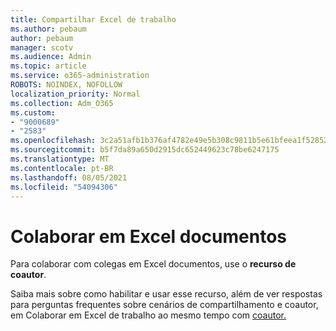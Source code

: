 ```yaml
---
title: Compartilhar Excel de trabalho
ms.author: pebaum
author: pebaum
manager: scotv
ms.audience: Admin
ms.topic: article
ms.service: o365-administration
ROBOTS: NOINDEX, NOFOLLOW
localization_priority: Normal
ms.collection: Adm_O365
ms.custom:
- "9000689"
- "2583"
ms.openlocfilehash: 3c2a51afb1b376af4782e49e5b308c9811b5e61bfeea1f52852a79178e818968
ms.sourcegitcommit: b5f7da89a650d2915dc652449623c78be6247175
ms.translationtype: MT
ms.contentlocale: pt-BR
ms.lasthandoff: 08/05/2021
ms.locfileid: "54094306"
---
```

# <a name="collaborate-on-excel-documents"></a>Colaborar em Excel documentos

Para colaborar com colegas em Excel documentos, use o **recurso de coautor**. 

Saiba mais sobre como habilitar e usar esse recurso, além de ver respostas para perguntas frequentes sobre cenários de compartilhamento e coautor, em Colaborar em Excel de trabalho ao mesmo tempo com [coautor.](https://support.office.com/article/7152aa8b-b791-414c-a3bb-3024e46fb104)
